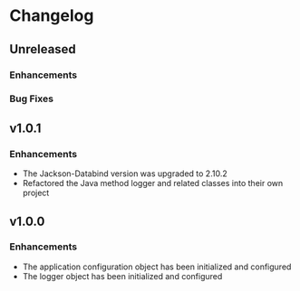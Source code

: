 # Changelog

## Unreleased

### Enhancements

### Bug Fixes

## v1.0.1

### Enhancements

- The Jackson-Databind version was upgraded to 2.10.2
- Refactored the Java method logger and related classes into their own project 

## v1.0.0

### Enhancements

- The application configuration object has been initialized and configured
- The logger object has been initialized and configured
